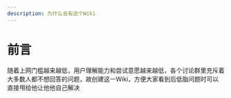 ```yaml
---
description: 为什么会有这个Wiki
---
```


# 前言

随着上网门槛越来越低，用户理解能力和尝试意愿越来越低，各个讨论群里充斥着大多数人都不想回答的问题，故创建这一Wiki，方便大家看到后低脂问题时可以直接甩给他让他他自己解决
